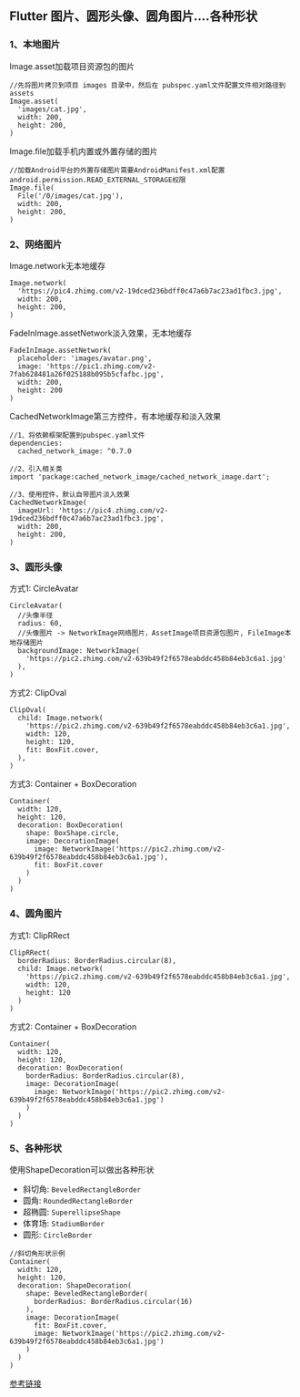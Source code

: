 Flutter 图片、圆形头像、圆角图片....各种形状
-----
### 1、本地图片
Image.asset加载项目资源包的图片
```
//先将图片拷贝到项目 images 目录中，然后在 pubspec.yaml文件配置文件相对路径到 assets 
Image.asset(
  'images/cat.jpg',
  width: 200,
  height: 200,
)
```
Image.file加载手机内置或外置存储的图片
```
//加载Android平台的外置存储图片需要AndroidManifest.xml配置android.permission.READ_EXTERNAL_STORAGE权限
Image.file(
  File('/0/images/cat.jpg'),
  width: 200,
  height: 200,
)
```

### 2、网络图片
Image.network无本地缓存
```
Image.network(
  'https://pic4.zhimg.com/v2-19dced236bdff0c47a6b7ac23ad1fbc3.jpg',
  width: 200,
  height: 200,
)
```
FadeInImage.assetNetwork淡入效果，无本地缓存
```
FadeInImage.assetNetwork(
  placeholder: 'images/avatar.png',
  image: 'https://pic1.zhimg.com/v2-7fab628481a26f025188b095b5cfafbc.jpg',
  width: 200,
  height: 200
)
```
CachedNetworkImage第三方控件，有本地缓存和淡入效果
```
//1、将依赖框架配置到pubspec.yaml文件
dependencies:
  cached_network_image: ^0.7.0

//2、引入相关类
import 'package:cached_network_image/cached_network_image.dart';

//3、使用控件，默认自带图片淡入效果
CachedNetworkImage(
  imageUrl: 'https://pic4.zhimg.com/v2-19dced236bdff0c47a6b7ac23ad1fbc3.jpg',
  width: 200,
  height: 200,
)
```

### 3、圆形头像
方式1: CircleAvatar
```
CircleAvatar(
  //头像半径
  radius: 60,
  //头像图片 -> NetworkImage网络图片，AssetImage项目资源包图片, FileImage本地存储图片
  backgroundImage: NetworkImage(
    'https://pic2.zhimg.com/v2-639b49f2f6578eabddc458b84eb3c6a1.jpg'
  ),
)
```
方式2: ClipOval
```
ClipOval(
  child: Image.network(
    'https://pic2.zhimg.com/v2-639b49f2f6578eabddc458b84eb3c6a1.jpg',
    width: 120,
    height: 120,
    fit: BoxFit.cover,
  ),
)
```
方式3: Container + BoxDecoration
```
Container(
  width: 120,
  height: 120,
  decoration: BoxDecoration(
    shape: BoxShape.circle,
    image: DecorationImage(
      image: NetworkImage('https://pic2.zhimg.com/v2-639b49f2f6578eabddc458b84eb3c6a1.jpg'),
      fit: BoxFit.cover
    )
  )
)
```

### 4、圆角图片
方式1: ClipRRect
```
ClipRRect(
  borderRadius: BorderRadius.circular(8),
  child: Image.network(
    'https://pic2.zhimg.com/v2-639b49f2f6578eabddc458b84eb3c6a1.jpg',
    width: 120,
    height: 120
  )
)
```
方式2: Container + BoxDecoration
```
Container(
  width: 120,
  height: 120,
  decoration: BoxDecoration(
    borderRadius: BorderRadius.circular(8),
    image: DecorationImage(
      image: NetworkImage('https://pic2.zhimg.com/v2-639b49f2f6578eabddc458b84eb3c6a1.jpg')
    )
  )
)
```

### 5、各种形状
使用ShapeDecoration可以做出各种形状
* 斜切角: `BeveledRectangleBorder`
* 圆角: `RoundedRectangleBorder`
* 超椭圆: `SuperellipseShape`
* 体育场: `StadiumBorder`
* 圆形: `CircleBorder`
```
//斜切角形状示例
Container(
  width: 120,
  height: 120,
  decoration: ShapeDecoration(
    shape: BeveledRectangleBorder(
      borderRadius: BorderRadius.circular(16)
    ),
    image: DecorationImage(
      fit: BoxFit.cover,
      image: NetworkImage('https://pic2.zhimg.com/v2-639b49f2f6578eabddc458b84eb3c6a1.jpg')
    )
  )
)
```
[参考链接](https://blog.csdn.net/weixin_44862319/article/details/88993060)
